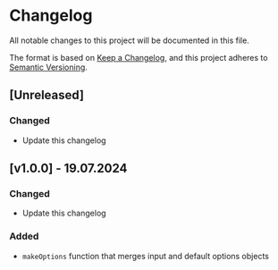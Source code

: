 # Changelog

All notable changes to this project will be documented in this file.

The format is based on [Keep a Changelog](https://keepachangelog.com/en/1.0.0/),
and this project adheres to [Semantic Versioning](https://semver.org/spec/v2.0.0.html).

## [Unreleased]
### Changed
- Update this changelog

## [v1.0.0] - 19.07.2024
### Changed
- Update this changelog

### Added
- `makeOptions` function that merges input and default options objects
